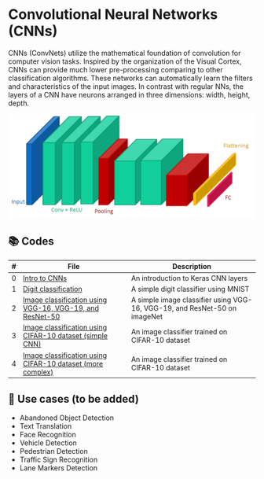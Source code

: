 # Convolutional Neural Networks (CNNs)

CNNs (ConvNets) utilize the mathematical foundation of convolution for computer vision tasks. Inspired by the organization of the Visual Cortex, CNNs can provide much lower pre-processing comparing to other classification algorithms. These networks can automatically learn the filters and characteristics of the input images. In contrast with regular NNs, the layers of a CNN have neurons arranged in three dimensions: width, height, depth.

![CNNs](https://github.com/alitourani/deep-learning-from-scratch/blob/main/_content/AliTourani-DeepLearningFromScratch-ConvolutionalNeuralNetwork-CNN.png "CNNs")

## 📚 Codes

| #   | File                                                                                                                                                                                                                             | Description                                                               |
| --- | -------------------------------------------------------------------------------------------------------------------------------------------------------------------------------------------------------------------------------- | ------------------------------------------------------------------------- |
| 0   | [Intro to CNNs](https://github.com/alitourani/deep-learning-from-scratch/blob/main/Codes/CNNs/0_KerasConvolutionLayer.ipynb "Intro to CNNs")                                                                                     | An introduction to Keras CNN layers                                       |
| 1   | [Digit classification](https://github.com/alitourani/deep-learning-from-scratch/blob/main/Codes/CNNs/1_DigitClassification.ipynb "Digit classification")                                                                         | A simple digit classifier using MNIST                                     |
| 2   | [Image classification using VGG-16, VGG-19, and ResNet-50](https://github.com/alitourani/deep-learning-from-scratch/blob/main/Codes/CNNs/2_ImageClassification.ipynb "Image classification using VGG-16, VGG-19, and ResNet-50") | A simple image classifier using VGG-16, VGG-19, and ResNet-50 on imageNet |
| 3   | [Image classification using CIFAR-10 dataset (simple CNN)](https://github.com/alitourani/deep-learning-from-scratch/blob/main/Codes/CNNs/3_ImageClassificationCIFAR10.ipynb "Image classification using CIFAR-10 dataset") | An image classifier trained on CIFAR-10 dataset |
| 4   | [Image classification using CIFAR-10 dataset (more complex)](https://github.com/alitourani/deep-learning-from-scratch/blob/main/Codes/CNNs/4_ImageClassificationCIFAR10_Complex.ipynb "Image classification using CIFAR-10 dataset") | An image classifier trained on CIFAR-10 dataset |

## 🧩 Use cases (to be added)

- Abandoned Object Detection
- Text Translation
- Face Recognition
- Vehicle Detection
- Pedestrian Detection
- Traffic Sign Recognition
- Lane Markers Detection
